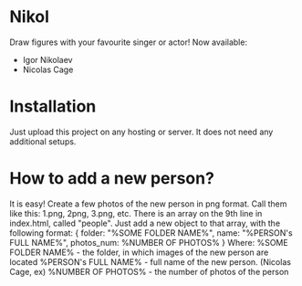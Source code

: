 # Nikol
Draw figures with your favourite singer or actor!
Now available: 
* Igor Nikolaev
* Nicolas Cage

# Installation

Just upload this project on any hosting or server. It does not need any additional setups. 

# How to add a new person?

It is easy! Create a few photos of the new person in png format.
Call them like this: 1.png, 2png, 3.png, etc.
There is an array on the 9th line in index.html, called "people". Just add a new object to that array,
with the following format:
{
 folder: "%SOME FOLDER NAME%",
 name: "%PERSON's FULL NAME%",
 photos_num: %NUMBER OF PHOTOS%
}
Where:
%SOME FOLDER NAME% - the folder, in which images of the new person are located
%PERSON's FULL NAME% - full name of the new person. (Nicolas Cage, ex)
%NUMBER OF PHOTOS% - the number of photos of the person
